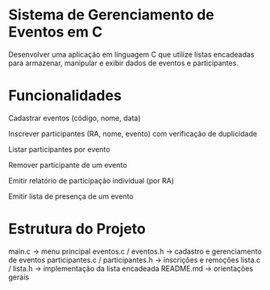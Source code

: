 # Sistema de Gerenciamento de Eventos em C
Desenvolver uma aplicação em linguagem C que utilize listas encadeadas para armazenar, manipular e exibir dados de eventos e participantes.

# Funcionalidades
Cadastrar eventos (código, nome, data)

Inscrever participantes (RA, nome, evento) com verificação de duplicidade

Listar participantes por evento

Remover participante de um evento

Emitir relatório de participação individual (por RA)

Emitir lista de presença de um evento

# Estrutura do Projeto
main.c → menu principal
eventos.c / eventos.h → cadastro e gerenciamento de eventos
participantes.c / participantes.h → inscrições e remoções
lista.c / lista.h → implementação da lista encadeada
README.md → orientações gerais
